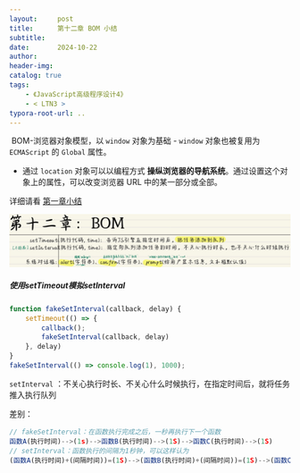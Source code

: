 ```yaml
---
layout:     post
title:      第十二章 BOM 小结
subtitle:  
date:       2024-10-22
author:     
header-img: 
catalog: true
tags:
    - 《JavaScript高级程序设计4》
    - < LTN3 >
typora-root-url: ..
---
```




​	BOM-浏览器对象模型，以 `window` 对象为基础 - `window` 对象也被复用为 `ECMAScript` 的 `Global` 属性。

- 通过 `location` 对象可以以编程方式 **操纵浏览器的导航系统**。通过设置这个对象上的属性，可以改变浏览器 URL 中的某一部分或全部。

详细请看 [第一章小结](./2019-06-04-第一章-第三章%20简介、基本概念%20小结.md)

![image-20241023102852316](/../img/assets_2023/image-20241023102852316.png)

##### 使用setTimeout模拟setInterval

```javascript
function fakeSetInterval(callback, delay) {
    setTimeout(() => {
        callback();
        fakeSetInterval(callback, delay)
    }, delay)
}
fakeSetInterval(() => console.log(1), 1000);
```

 `setInterval` ：不关心执行时长、不关心什么时候执行，在指定时间后，就将任务推入执行队列

差别：

```javascript
// fakeSetInterval：在函数执行完成之后，一秒再执行下一个函数
函数A(执行时间)-->(1s)-->函数B(执行时间)-->(1S)-->函数C(执行时间)-->(1S)
// setInterval：函数执行的间隔为1秒钟，可以这样认为
(函数A(执行时间)+(间隔时间))=(1S)-->(函数B(执行时间)+(间隔时间))=(1S)-->(函数C(执行时间)+(间隔时间))=(1S)
```

